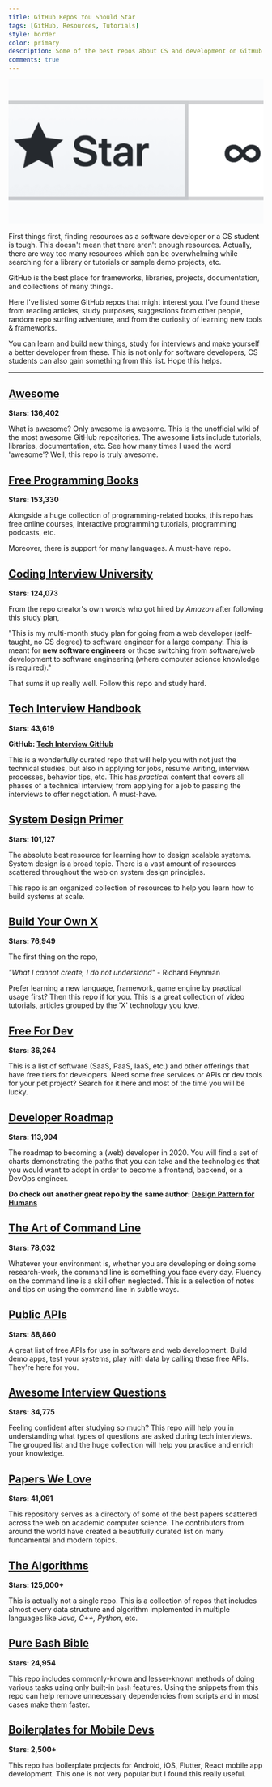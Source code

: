 ```yaml
---
title: GitHub Repos You Should Star
tags: [GitHub, Resources, Tutorials]
style: border
color: primary
description: Some of the best repos about CS and development on GitHub.
comments: true
---
```



<img src="../assets/img/blog/github-repos/star.png" alt="scrum-flow" style="zoom:50%;" />

First things first, finding resources as a software developer or a CS student is tough. This doesn't mean that there aren't enough resources. Actually, there are way too many resources which can be overwhelming while searching for a library or tutorials or sample demo projects, etc.

GitHub is the best place for frameworks, libraries, projects, documentation, and collections of many things. 

Here I've listed some GitHub repos that might interest you. I've found these from reading articles, study purposes, suggestions from other people, random repo surfing adventure, and from the curiosity of learning new tools & frameworks. 

You can  learn and build new things, study for interviews and make yourself a better developer from these. This is not only for software developers, CS students can also gain something from this list. Hope this helps.

---

## <a href="https://github.com/sindresorhus/awesome" target="_blank">Awesome</a>

**Stars: 136,402**

What is awesome? Only awesome is awesome. This is the unofficial wiki of the most awesome GitHub repositories. The awesome lists include tutorials, libraries, documentation, etc.
See how many times I used the word 'awesome'? Well, this repo is truly awesome.


## <a href="https://github.com/EbookFoundation/free-programming-books" target="_blank">Free Programming Books</a>

**Stars: 153,330**

Alongside a huge collection of programming-related books, this repo has free online courses, interactive programming tutorials, programming podcasts, etc. 

Moreover, there is support for many languages. A must-have repo.


## <a href="https://github.com/jwasham/coding-interview-university" target="_blank">Coding Interview University</a>

**Stars: 124,073**

From the repo creator's own words who got hired by *Amazon* after following this study plan,

"This is my multi-month study plan for going from a web developer (self-taught, no CS degree) to software engineer for a large company. This is meant for **new software engineers** or those switching from software/web development to software engineering (where computer science knowledge is required)."

That sums it up really well. Follow this repo and study hard.


## <a href="https://yangshun.github.io/tech-interview-handbook/" target="_blank">Tech Interview Handbook</a>

**Stars: 43,619**

**GitHub: <a href="https://github.com/yangshun/tech-interview-handbook" target="_blank">Tech Interview GitHub</a>**

This is a wonderfully curated repo that will help you with not just the technical studies, but also in applying for jobs, resume writing, interview processes, behavior tips, etc. This has *practical* content that covers all phases of a technical interview, from applying for a job to passing the interviews to offer negotiation. A must-have.


## <a href="https://github.com/donnemartin/system-design-primer" target="_blank">System Design Primer</a>

**Stars: 101,127**

The absolute best resource for learning how to design scalable systems. System design is a broad topic. There is a vast amount of resources scattered throughout the web on system design principles.

This repo is an organized collection of resources to help you learn how to build systems at scale.


## <a href="https://github.com/danistefanovic/build-your-own-x" target="_blank">Build Your Own X</a>

**Stars: 76,949**

The first thing on the repo,

*"What I cannot create, I do not understand"* - Richard Feynman

Prefer learning a new language, framework, game engine by practical usage first? Then this repo if for you. This is a great collection of video tutorials, articles grouped by the 'X' technology you love.


## <a href="https://github.com/ripienaar/free-for-dev" target="_blank">Free For Dev</a>

**Stars: 36,264**

This is a list of software (SaaS, PaaS, IaaS, etc.) and other offerings that have free tiers for developers. Need some free services or APIs or dev tools for your pet project? Search for it here and most of the time you will be lucky.


## <a href="https://github.com/kamranahmedse/developer-roadmap" target="_blank">Developer Roadmap</a>

**Stars: 113,994**

The roadmap to becoming a (web) developer in 2020. You will find a set of charts demonstrating the paths that you can take and the technologies that you would want to adopt in order to become a frontend, backend, or a DevOps engineer.

**Do check out another great repo by the same author: <a href="https://github.com/kamranahmedse/design-patterns-for-humans" target="_blank">Design Pattern for Humans</a>**


## <a href="https://github.com/jlevy/the-art-of-command-line" target="_blank">The Art of Command Line</a>

**Stars: 78,032**

Whatever your environment is, whether you are developing or doing some research-work, the command line is something you face every day. Fluency on the command line is a skill often neglected. This is a selection of notes and tips on using the command line in subtle ways.


## <a href="https://github.com/public-apis/public-apis" target="_blank">Public APIs</a>

**Stars: 88,860**

A great list of free APIs for use in software and web development. Build demo apps, test your systems, play with data by calling these free APIs. They're here for you.


## <a href="https://github.com/MaximAbramchuck/awesome-interview-questions" target="_blank">Awesome Interview Questions</a>

**Stars: 34,775**

Feeling confident after studying so much? This repo will help you in understanding what types of questions are asked during tech interviews. The grouped list and the huge collection will help you practice and enrich your knowledge.


## <a href="https://github.com/papers-we-love/papers-we-love" target="_blank">Papers We Love</a>

**Stars: 41,091**

This repository serves as a directory of some of the best papers scattered across the web on academic computer science. The contributors from around the world have created a beautifully curated list on many fundamental and modern topics.


## <a href="https://github.com/TheAlgorithms" target="_blank">The Algorithms</a>

**Stars: 125,000+**

This is actually not a single repo. This is a collection of repos that includes almost every data structure and algorithm implemented in multiple languages like *Java, C++, Python*, etc.


## <a href="https://github.com/dylanaraps/pure-bash-bible" target="_blank">Pure Bash Bible</a>

**Stars: 24,954**

This repo includes commonly-known and lesser-known methods of doing various tasks using only built-in `bash` features. Using the snippets from this repo can help remove unnecessary dependencies from scripts and in most cases make them faster.


## <a href="https://github.com/SimpleBoilerplates" target="_blank">Boilerplates for Mobile Devs</a>

**Stars: 2,500+**

This repo has boilerplate projects for Android, iOS, Flutter, React mobile app development. This one is not very popular but I found this really useful.
